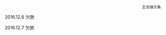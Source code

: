                                                                 王志强欠条
                                                                
2016.12.6  欠款 

2016.12.7  欠款


